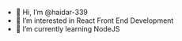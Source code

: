 - 👋 Hi, I’m @haidar-339
- 👀 I’m interested in React Front End Development
- 🌱 I’m currently learning NodeJS
<!---
haidar-339/haidar-339 is a ✨ special ✨ repository because its `README.md` (this file) appears on your GitHub profile.
You can click the Preview link to take a look at your changes.
--->
